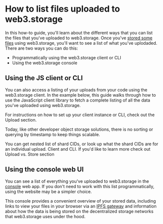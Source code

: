 # How to list files uploaded to web3.storage

In this how-to guide, you'll learn about the different ways that you can list the files that you've uploaded to web3.storage. Once you've [stored some files](https://web3.storage/docs/how-tos/store/) using web3.storage, you'll want to see a list of what you've uplodaded. There are two ways you can do this:

* Programmatically using the web3.storage client or CLI
* Using the web3.storage console

## Using the JS client or CLI

You can also access a listing of your uploads from your code using the web3.storage client. In the example below, this guide walks through how to use the JavaScript client library to fetch a complete listing of all the data you've uploaded using web3.storage.

For instructions on how to set up your client instance or CLI, check out the Upload section.

Today, like other developer object storage solutions, there is no sorting or querying by timestamp to keep things scalable.

You can get nested list of shard CIDs, or look up what the shard CIDs are for an individual upload. Client and CLI. If you'd like to learn more check out Upload vs. Store section

## Using the console web UI

You can see a list of everything you've uploaded to web3.storage in the [console](https://console.web3.storage) web app. If you don't need to work with this list programmatically, using the website may be a simpler choice.

This console provides a convenient overview of your stored data, including links to view your files in your browser via an [IPFS gateway](https://docs.ipfs.io/concepts/ipfs-gateway/) and information about how the data is being stored on the decentralized storage networks that web3.storage uses under the hood.

